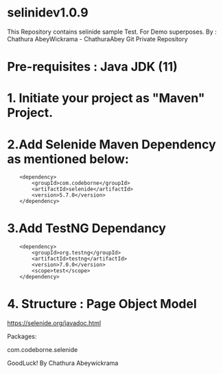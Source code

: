 # selinidev1.0.9
This Repository contains selinide sample Test. For Demo superposes.
By : Chathura AbeyWickrama - ChathuraAbey Git Private Repository 

# Pre-requisites : Java JDK (11)

# 1. Initiate your project as "Maven" Project. 
# 2.Add Selenide Maven Dependency as mentioned below:

        <dependency>
            <groupId>com.codeborne</groupId>
            <artifactId>selenide</artifactId>
            <version>5.7.0</version>
        </dependency> 

# 3.Add TestNG Dependancy 

        <dependency>
            <groupId>org.testng</groupId>
            <artifactId>testng</artifactId>
            <version>7.0.0</version>
            <scope>test</scope>
        </dependency>


# 4. Structure : Page Object Model 

https://selenide.org/javadoc.html 

Packages:

com.codeborne.selenide	

GoodLuck! 
By Chathura Abeywickrama
